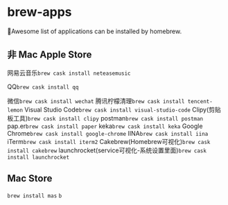 # brew-apps
🍭Awesome list of applications can be installed by homebrew.

## 非 Mac Apple Store
网易云音乐`brew cask install neteasemusic`

QQ`brew cask install qq`

微信`brew cask install wechat`
腾讯柠檬清理`brew cask install tencent-lemon`
Visual Studio Code`brew cask install visual-studio-code`
Clipy(剪贴板工具)`brew cask install clipy`
postman`brew cask install postman`
pap.er`brew cask install paper`
keka`brew cask install keka`
Google Chrome`brew cask install google-chrome`
IINA`brew cask install iina`
iTerm`brew cask install iterm2`
Cakebrew(Homebrew可视化)`brew cask install cakebrew`
launchrocket(service可视化-系统设置里面)`brew cask install launchrocket`


## Mac Store
`brew install mas`
`b`
